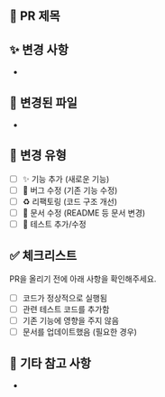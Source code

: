 ## 📌 PR 제목  
<!-- PR 제목을 이해하기 쉽게 작성해주세요. ex) "[Feature] 새로운 Kafka Consumer 추가" -->

## ✨ 변경 사항  
<!-- 변경된 내용을 요약해주세요.
- 왜 이 변경이 필요한지?
- 어떤 기능/수정이 추가되었는지? -->
- 

## 📂 변경된 파일  
<!-- 변경된 주요 파일을 나열해주세요 (선택 사항) -->
- 

## 🚀 변경 유형  
- [ ] ✨ 기능 추가 (새로운 기능)  
- [ ] 🐛 버그 수정 (기존 기능 수정)  
- [ ] ♻️ 리팩토링 (코드 구조 개선)  
- [ ] 📝 문서 수정 (README 등 문서 변경)  
- [ ] 🚨 테스트 추가/수정  

## ✅ 체크리스트  
PR을 올리기 전에 아래 사항을 확인해주세요.  
- [ ] 코드가 정상적으로 실행됨  
- [ ] 관련 테스트 코드를 추가함  
- [ ] 기존 기능에 영향을 주지 않음  
- [ ] 문서를 업데이트했음 (필요한 경우)  

## 💬 기타 참고 사항  
<!-- 리뷰어가 알면 좋을 추가적인 내용을 작성해주세요 -->
-  
